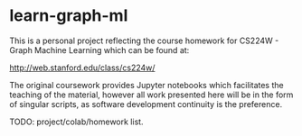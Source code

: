 # learn-graph-ml
This is a personal project reflecting the course homework for CS224W - Graph Machine Learning which can be found at: 

http://web.stanford.edu/class/cs224w/

The original coursework provides Jupyter notebooks which facilitates the teaching of the material, however all work presented here will be in the form of singular scripts, as software development continuity is the preference. 

TODO: project/colab/homework list.  
